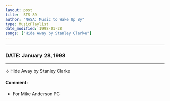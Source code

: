```yaml
---
layout: post
title:  STS-89
author: "NASA: Music to Wake Up By"
type: MusicPlaylist
date_modified: 1998-01-28
songs: ["Hide Away by Stanley Clarke"]
---
```


----
### DATE: January 28, 1998
----
⊹ Hide Away by Stanley Clarke

#### Comment:
* For Mike Anderson PC



<br/>
<center>
	<a target="_blank"
	   href="https://twitter.com/intent/tweet?hashtags=Space,NASA,Playlist,NASAWakeupCalls,SpaceProgram&text={{ page.author}}, '{{ page.songs.first }}' {{ page.title }}, {{ page.date | date: '%B %d, %Y' }}. {{ site.url }}{{ page.url }}&via=nasawakeupcalls"><i class="fab fa-twitter" alt="Tweet this page" style="font-size: 1.3em;"></i></a>
	&nbsp; 	<i class="fas fa-user-astronaut" style="font-size: 1.5em;"></i> &nbsp;
    <a type="amzn" search="'Hide Away by Stanley Clarke'" category="popular music">
    <i class="fab fa-amazon" style="font-size: 1.3em;"></i></a>
</center>
